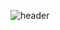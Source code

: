 ![header](https://capsule-render.vercel.app/api?type=Waving&color=#4D47C3&height=300&section=header&text=JuHyunLee&fontSize=90)
